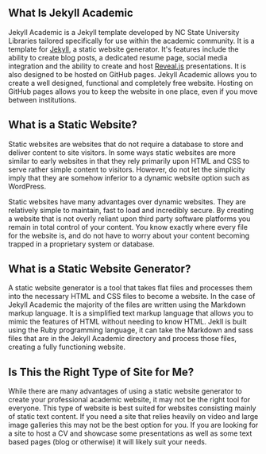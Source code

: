 ## What Is Jekyll Academic
Jekyll Academic is a Jekyll template developed by NC State University Libraries tailored specifically for use within the academic community. It is a template for [Jekyll](https://jekyllrb.com/), a static website generator. It's features include the ability to create blog posts, a dedicated resume page, social media integration and the ability to create and host [Reveal.js](http://lab.hakim.se/reveal-js/#/) presentations. It is also designed to be hosted on GitHub pages. Jekyll Academic allows you to create a well designed, functional and completely free website. Hosting on GitHub pages allows you to keep the website in one place, even if you move between institutions.

## What is a Static Website?
Static websites are websites that do not require a database to store and deliver content to site visitors. In some ways static websites are more similar to early websites in that they rely primarily upon HTML and CSS to serve rather simple content to visitors. However, do not let the simplicity imply that they are somehow inferior to a dynamic website option such as WordPress.

Static websites have many advantages over dynamic websites. They are relatively simple to maintain, fast to load and incredibly secure. By creating a website that is not overly reliant upon third party software platforms you remain in total control of your content. You know exactly where every file for the website is, and do not have to worry about your content becoming trapped in a proprietary system or database.


## What is a Static Website Generator?
A static website generator is a tool that takes flat files and processes them into the necessary HTML and CSS files to become a website. In the case of Jekyll Academic the majority of the files are written using the Markdown markup language. It is a simplified text markup language that allows you to mimic the features of HTML without needing to know HTML. Jekll is built using the Ruby programming language, it can take the Markdown and sass files that are in the Jekyll Academic directory and process those files, creating a fully functioning website.

## Is This the Right Type of Site for Me?
While there are many advantages of using a static website generator to create your professional academic website, it may not be the right tool for everyone. This type of website is best suited for websites consisting mainly of static text content. If you need a site that relies heavily on video and large image galleries this may not be the best option for you. If you are looking for a site to host a CV and showcase some presentations as well as some text based pages (blog or otherwise) it will likely suit your needs.
